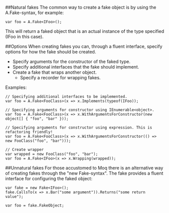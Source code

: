 ##Natural fakes
The common way to create a fake object is by using the A.Fake-syntax, for example:

    var foo = A.Fake<IFoo>();

This will return a faked object that is an actual instance of the type specified (IFoo in this case).

##Options
When creating fakes you can, through a fluent interface, specify options for how the fake should be created.

* Specify arguments for the constructor of the faked type.
* Specify additional interfaces that the fake should implement.
* Create a fake that wraps another object.
  * Specify a recorder for wrapping fakes.

Examples:

    // Specifying additional interfaces to be implemented.
    var foo = A.Fake<FooClass>(x => x.Implements(typeof(IFoo));
    
    // Specifying arguments for constructor using IEnumerable<object>.
    var foo = A.Fake<FooClass>(x => x.WithArgumentsForConstructor(new object[] { "foo", "bar" }));
    
    // Specifying arguments for constructor using expression. This is refactoring friendly!
    var foo = A.Fake<FooClass>(x => x.WithArgumentsForConstructor(() => new FooClass("foo", "bar")));

    // Create wrapper
    var wrapped = new FooClass("foo", "bar");
    var foo = A.Fake<IFoo>(x => x.Wrapping(wrapped));

##Unnatural fakes
For those accustomed to Moq there is an alternative way of creating fakes through the "new Fake-syntax". The fake provides a fluent interface for configuring the faked object:

    var fake = new Fake<IFoo>();
    fake.CallsTo(x => x.Bar("some argument")).Returns("some return value");

    var foo = fake.FakeObject;